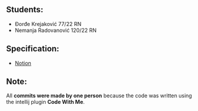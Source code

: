 Students:
--------
- Đorđe Krejaković 77/22 RN
- Nemanja Radovanović 120/22 RN

Specification:
--------
- [Notion](https://www.notion.so/Dokument-koji-opisuje-sve-f58a4d859b2b4265901de3cfc8328254)

Note:
--------
All <b>commits were made by one person</b> because the code was written using the intellij plugin <b>Code With Me</b>.